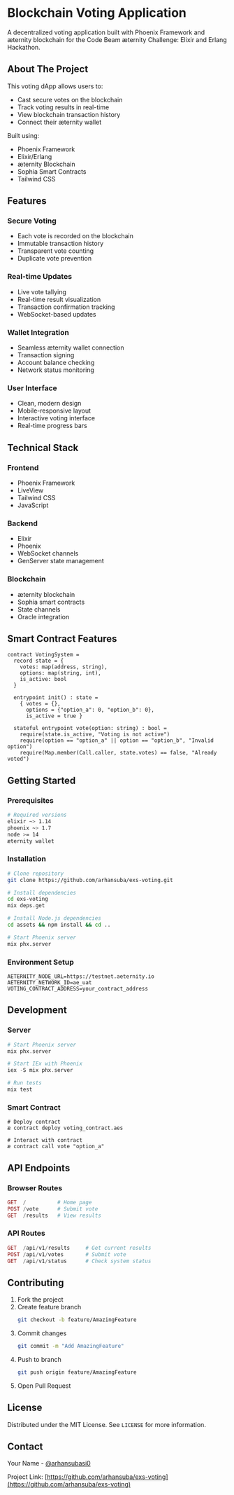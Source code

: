 
# Blockchain Voting Application

A decentralized voting application built with Phoenix Framework and æternity blockchain for the Code Beam æternity Challenge: Elixir and Erlang Hackathon.

## About The Project

This voting dApp allows users to:
- Cast secure votes on the blockchain
- Track voting results in real-time  
- View blockchain transaction history
- Connect their æternity wallet

Built using:
- Phoenix Framework
- Elixir/Erlang
- æternity Blockchain
- Sophia Smart Contracts
- Tailwind CSS

## Features

### Secure Voting
- Each vote is recorded on the blockchain
- Immutable transaction history
- Transparent vote counting
- Duplicate vote prevention

### Real-time Updates 
- Live vote tallying
- Real-time result visualization
- Transaction confirmation tracking
- WebSocket-based updates

### Wallet Integration
- Seamless æternity wallet connection
- Transaction signing
- Account balance checking
- Network status monitoring

### User Interface
- Clean, modern design
- Mobile-responsive layout
- Interactive voting interface
- Real-time progress bars

## Technical Stack

### Frontend
- Phoenix Framework
- LiveView
- Tailwind CSS
- JavaScript

### Backend
- Elixir
- Phoenix
- WebSocket channels
- GenServer state management

### Blockchain
- æternity blockchain
- Sophia smart contracts
- State channels
- Oracle integration

## Smart Contract Features

```sophia
contract VotingSystem =
  record state = {
    votes: map(address, string),
    options: map(string, int),
    is_active: bool
  }

  entrypoint init() : state =
    { votes = {},
      options = {"option_a": 0, "option_b": 0},
      is_active = true }

  stateful entrypoint vote(option: string) : bool =
    require(state.is_active, "Voting is not active")
    require(option == "option_a" || option == "option_b", "Invalid option")
    require(Map.member(Call.caller, state.votes) == false, "Already voted")
```

## Getting Started

### Prerequisites
```bash
# Required versions
elixir ~> 1.14
phoenix ~> 1.7
node >= 14
æternity wallet
```

### Installation
```bash
# Clone repository
git clone https://github.com/arhansuba/exs-voting.git

# Install dependencies
cd exs-voting
mix deps.get

# Install Node.js dependencies
cd assets && npm install && cd ..

# Start Phoenix server
mix phx.server
```

### Environment Setup
```env
AETERNITY_NODE_URL=https://testnet.aeternity.io
AETERNITY_NETWORK_ID=ae_uat
VOTING_CONTRACT_ADDRESS=your_contract_address
```

## Development

### Server
```elixir
# Start Phoenix server
mix phx.server

# Start IEx with Phoenix
iex -S mix phx.server

# Run tests
mix test
```

### Smart Contract
```sophia
# Deploy contract
æ contract deploy voting_contract.aes

# Interact with contract
æ contract call vote "option_a"
```

## API Endpoints

### Browser Routes
```elixir
GET  /          # Home page
POST /vote      # Submit vote
GET  /results   # View results
```

### API Routes
```elixir
GET  /api/v1/results     # Get current results
POST /api/v1/votes       # Submit vote
GET  /api/v1/status      # Check system status
```

## Contributing

1. Fork the project
2. Create feature branch
   ```bash
   git checkout -b feature/AmazingFeature
   ```
3. Commit changes
   ```bash
   git commit -m "Add AmazingFeature"
   ```
4. Push to branch
   ```bash
   git push origin feature/AmazingFeature
   ```
5. Open Pull Request

## License

Distributed under the MIT License. See `LICENSE` for more information.

## Contact

Your Name - [@arhansubasi0](https://twitter.com/your_twitter)

Project Link: [https://github.com/arhansuba/exs-voting](https://github.com/arhansuba/exs-voting)

